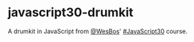 # javascript30-drumkit
A drumkit in JavaScript from [@WesBos](https://twitter.com/wesbos/)' [#JavaScript30](https://javascript30.com/) course.
